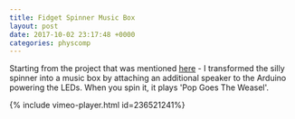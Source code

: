```yaml
---
title: Fidget Spinner Music Box
layout: post
date: 2017-10-02 23:17:48 +0000
categories: physcomp
---
```



Starting from the project that was mentioned [here](http://samhains.com/blog/physcomp/2017/09/22/fidget-spinner-switch-to-neopixel.html) - I transformed the silly spinner into a music box by attaching an additional speaker to the Arduino powering the LEDs. When you spin it, it plays 'Pop Goes The Weasel'.

{% include vimeo-player.html id=236521241%}